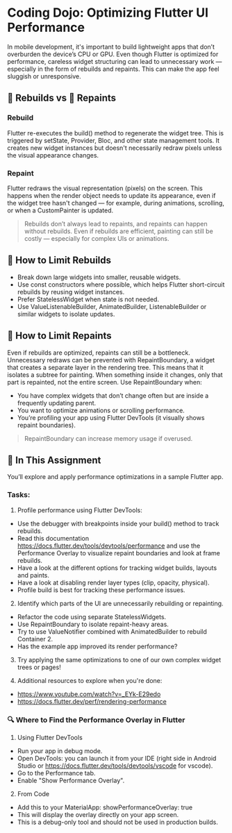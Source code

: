 # Coding Dojo: Optimizing Flutter UI Performance
In mobile development, it's important to build lightweight apps that don’t overburden the device’s 
CPU or GPU. Even though Flutter is optimized for performance, careless widget structuring can lead 
to unnecessary work — especially in the form of rebuilds and repaints. This can make the app feel 
sluggish or unresponsive.

## 🔄 Rebuilds vs 🎨 Repaints
### Rebuild
Flutter re-executes the build() method to regenerate the widget tree. This is triggered by setState, 
Provider, Bloc, and other state management tools. It creates new widget instances but doesn't 
necessarily redraw pixels unless the visual appearance changes.
### Repaint
Flutter redraws the visual representation (pixels) on the screen. This happens when the render 
object needs to update its appearance, even if the widget tree hasn't changed — for example, during 
animations, scrolling, or when a CustomPainter is updated.

> Rebuilds don’t always lead to repaints, and repaints can happen without rebuilds. Even if rebuilds 
are efficient, painting can still be costly — especially for complex UIs or animations.

## 🔄 How to Limit Rebuilds
- Break down large widgets into smaller, reusable widgets.
- Use const constructors where possible, which helps Flutter short-circuit rebuilds by reusing widget instances.
- Prefer StatelessWidget when state is not needed.
- Use ValueListenableBuilder, AnimatedBuilder, ListenableBuilder or similar widgets to isolate updates.

## 🎨 How to Limit Repaints
Even if rebuilds are optimized, repaints can still be a bottleneck. Unnecessary redraws can be 
prevented with RepaintBoundary, a widget that creates a separate layer in the rendering tree. 
This means that it isolates a subtree for painting. When something inside it changes, only that 
part is repainted, not the entire screen.
Use RepaintBoundary when:
- You have complex widgets that don’t change often but are inside a frequently updating parent.
- You want to optimize animations or scrolling performance.
- You’re profiling your app using Flutter DevTools (it visually shows repaint boundaries).

> RepaintBoundary can increase memory usage if overused.

## 🧪 In This Assignment
You’ll explore and apply performance optimizations in a sample Flutter app.

### Tasks:
1) Profile performance using Flutter DevTools:
- Use the debugger with breakpoints inside your build() method to track rebuilds.
- Read this documentation https://docs.flutter.dev/tools/devtools/performance and use the 
Performance Overlay to visualize repaint boundaries and look at frame rebuilds.
- Have a look at the different options for tracking widget builds, layouts and paints.
- Have a look at disabling render layer types (clip, opacity, physical).
- Profile build is best for tracking these performance issues.

2) Identify which parts of the UI are unnecessarily rebuilding or repainting.
- Refactor the code using separate StatelessWidgets.
- Use RepaintBoundary to isolate repaint-heavy areas.
- Try to use ValueNotifier combined with AnimatedBuilder to rebuild Container 2.
- Has the example app improved its render performance?

3) Try applying the same optimizations to one of our own complex widget trees or pages!

4) Additional resources to explore when you're done: 
- https://www.youtube.com/watch?v=_EYk-E29edo
- https://docs.flutter.dev/perf/rendering-performance

### 🔍 Where to Find the Performance Overlay in Flutter
1) Using Flutter DevTools
- Run your app in debug mode.
- Open DevTools: you can launch it from your IDE (right side in Android Studio
  or https://docs.flutter.dev/tools/devtools/vscode for vscode).
- Go to the Performance tab.
- Enable "Show Performance Overlay".
2) From Code
- Add this to your MaterialApp: showPerformanceOverlay: true
- This will display the overlay directly on your app screen.
- This is a debug-only tool and should not be used in production builds.